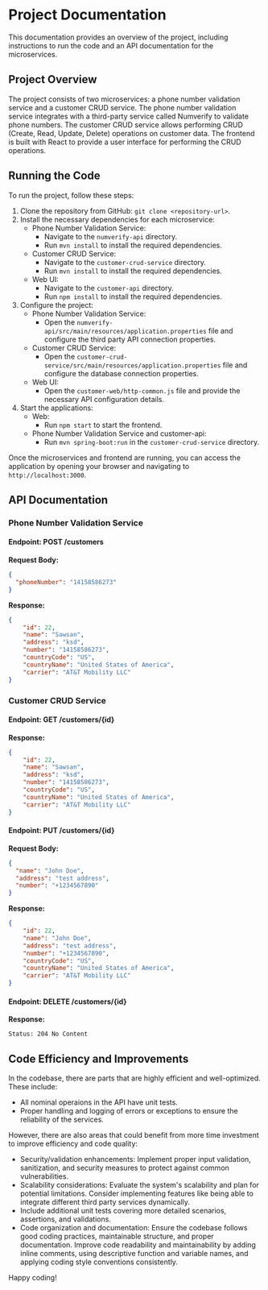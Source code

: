 
# Project Documentation

This documentation provides an overview of the project, including instructions to run the code and an API documentation for the microservices.

## Project Overview

The project consists of two microservices: a phone number validation service and a customer CRUD service. The phone number validation service integrates with a third-party service called Numverify to validate phone numbers. The customer CRUD service allows performing CRUD (Create, Read, Update, Delete) operations on customer data. 
The frontend is built with React to provide a user interface for performing the CRUD operations.

## Running the Code

To run the project, follow these steps:

1. Clone the repository from GitHub: `git clone <repository-url>`.
2. Install the necessary dependencies for each microservice:
   - Phone Number Validation Service:
     - Navigate to the `numverify-api` directory.
     - Run `mvn install` to install the required dependencies.
   - Customer CRUD Service:
     - Navigate to the `customer-crud-service` directory.
     - Run `mvn install` to install the required dependencies.
   - Web UI:
     - Navigate to the `customer-api` directory.
     - Run `npm install` to install the required dependencies.
3. Configure the project:
   - Phone Number Validation Service:
     - Open the `numverify-api/src/main/resources/application.properties` file and configure the third party API connection properties.
   - Customer CRUD Service:
     - Open the `customer-crud-service/src/main/resources/application.properties` file and configure the database connection properties.
   - Web UI:
     - Open the `customer-web/http-common.js` file and provide the necessary API configuration details.
4. Start the applications:
   - Web:
     - Run `npm start` to start the frontend.
   - Phone Number Validation Service and customer-api:
     - Run `mvn spring-boot:run` in the `customer-crud-service` directory.

Once the microservices and frontend are running, you can access the application by opening your browser and navigating to `http://localhost:3000`.

## API Documentation

### Phone Number Validation Service

#### Endpoint: POST /customers

**Request Body:**

```json
{
  "phoneNumber": "14158586273"
}
```

**Response:**

```json
{
    "id": 22,
    "name": "Sawsan",
    "address": "ksd",
    "number": "14158586273",
    "countryCode": "US",
    "countryName": "United States of America",
    "carrier": "AT&T Mobility LLC"
}
```

### Customer CRUD Service

#### Endpoint: GET /customers/{id}

**Response:**

```json
{
    "id": 22,
    "name": "Sawsan",
    "address": "ksd",
    "number": "14158586273",
    "countryCode": "US",
    "countryName": "United States of America",
    "carrier": "AT&T Mobility LLC"
}
```

#### Endpoint: PUT /customers/{id}

**Request Body:**

```json
{
  "name": "John Doe",
  "address": "test address",
  "number": "+1234567890"
}
```

**Response:**

```json
{
    "id": 22,
    "name": "John Doe",
    "address": "test address",
    "number": "+1234567890",
    "countryCode": "US",
    "countryName": "United States of America",
    "carrier": "AT&T Mobility LLC"
}
```

#### Endpoint: DELETE /customers/{id}

**Response:**

```
Status: 204 No Content
```

## Code Efficiency and Improvements

In the codebase, there are parts that are highly efficient and well-optimized. These include:

- All nominal operaions in the API have unit tests.
- Proper handling and logging of errors or exceptions to ensure the reliability of the services.

However, there are also areas that could benefit from more time investment to improve efficiency and code quality:

- Security/validation enhancements: Implement proper input validation, sanitization, and security measures to protect against common vulnerabilities.
- Scalability considerations: Evaluate the system's scalability and plan for potential limitations. Consider implementing features like being able to integrate different third party services dynamically.
- Include additional unit tests covering more detailed scenarios, assertions, and validations.
- Code organization and documentation: Ensure the codebase follows good coding practices, maintainable structure, and proper documentation. Improve code readability and maintainability by adding inline comments, using descriptive function and variable names, and applying coding style conventions consistently.

Happy coding!

